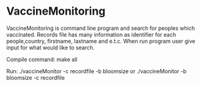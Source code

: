# VaccineMonitoring

VaccineMonitoring is command line program and search for peoples which vaccinated.
Records file has many information as identifier for each people,country, firstname, lastname and e.t.c.
When run program user give input for what would like to search.

Compile command: make all

Run: ./vaccineMonitor -c recordfile -b bloomsize or
 ./vaccineMonitor -b bloomsize -c recordfile

